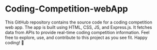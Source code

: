 # Coding-Competition-webApp
This GitHub repository contains the source code for a coding competition web app. The app is built using HTML, CSS, JS, and Express.js. It fetches data from APIs to provide real-time coding competition information. Feel free to explore, use, and contribute to this project as you see fit. Happy coding! 🚀
